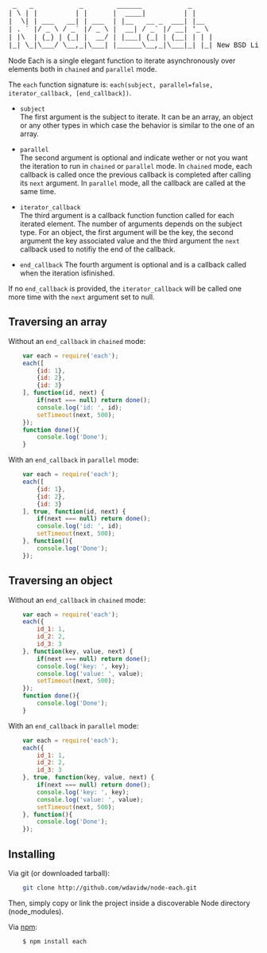 
<pre style="font-family:courier">
 _   _           _        ______           _     
| \ | |         | |      |  ____|         | |    
|  \| | ___   __| | ___  | |__   __ _  ___| |__  
| . ` |/ _ \ / _` |/ _ \ |  __| / _` |/ __| '_ \ 
| |\  | (_) | (_| |  __/ | |___| (_| | (__| | | |
|_| \_|\___/ \__,_|\___| |______\__,_|\___|_| |_| New BSD License
</pre>

Node Each is a single elegant function to iterate asynchronously over elements 
both in `chained` and `parallel` mode.

The `each` function signature is: `each(subject, parallel=false, iterator_callback, [end_callback])`.

-   `subject`   
    The first argument is the subject to iterate. It can be an array, an object or 
    any other types in which case the behavior is similar to the one of an array.

-   `parallel`   
    The second argument is optional and indicate wether or not you want the 
    iteration to run in `chained` or `parallel` mode. In `chained` mode, each 
    callback is called once the previous callback is completed after calling 
    its `next` argument. In `parallel` mode, all the callback are called at the 
    same time.

-   `iterator_callback`   
    The third argument is a callback function function called for each iterated 
    element. The number of arguments depends on the subject type. For an object, 
    the first argument will be the key, the second argument the key associated 
    value and the third argument the `next` callback used to notifiy the end of 
    the callback.

-   `end_callback`
    The fourth argument is optional and is a callback called when the iteration 
    isfinished.

If no `end_callback` is provided, the `iterator_callback` will be called one more 
time with the `next` argument set to null.

Traversing an array
-------------------

Without an `end_callback` in `chained` mode:

```javascript
    var each = require('each');
    each([
        {id: 1},
        {id: 2},
        {id: 3}
    ], function(id, next) {
        if(next === null) return done();
        console.log('id: ', id);
        setTimeout(next, 500);
    });
    function done(){
        console.log('Done');
    }
```

With an `end_callback` in `parallel` mode:

```javascript
    var each = require('each');
    each([
        {id: 1},
        {id: 2},
        {id: 3}
    ], true, function(id, next) {
        if(next === null) return done();
        console.log('id: ', id);
        setTimeout(next, 500);
    }, function(){
        console.log('Done');
    });
```

Traversing an object
--------------------

Without an `end_callback` in `chained` mode:

```javascript
    var each = require('each');
    each({
        id_1: 1,
        id_2: 2,
        id_3: 3
    }, function(key, value, next) {
        if(next === null) return done();
        console.log('key: ', key);
        console.log('value: ', value);
        setTimeout(next, 500);
    });
    function done(){
        console.log('Done');
    }
```

With an `end_callback` in `parallel` mode:

```javascript
    var each = require('each');
    each({
        id_1: 1,
        id_2: 2,
        id_3: 3
    }, true, function(key, value, next) {
        if(next === null) return done();
        console.log('key: ', key);
        console.log('value: ', value);
        setTimeout(next, 500);
    }, function(){
        console.log('Done');
    });
```

Installing
----------

Via git (or downloaded tarball):

```bash
    git clone http://github.com/wdavidw/node-each.git
```

Then, simply copy or link the project inside a discoverable Node directory (node_modules).

Via [npm](http://github.com/isaacs/npm):

```bash
    $ npm install each
```
